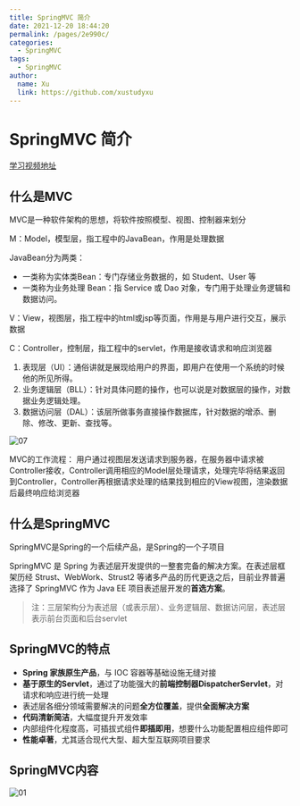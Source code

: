 ```yaml
---
title: SpringMVC 简介
date: 2021-12-20 18:44:20
permalink: /pages/2e990c/
categories: 
  - SpringMVC
tags: 
  - SpringMVC
author: 
  name: Xu
  link: https://github.com/xustudyxu
---
```

# SpringMVC 简介

[学习视频地址](https://www.bilibili.com/video/BV1Ry4y1574R?from=search&seid=13810950434984257553&spm_id_from=333.337.0.0)

## 什么是MVC<badge text="SpringMVC(v5.3.1)" />

MVC是一种软件架构的思想，将软件按照模型、视图、控制器来划分

M：Model，模型层，指工程中的JavaBean，作用是处理数据

JavaBean分为两类：

- 一类称为实体类Bean：专门存储业务数据的，如 Student、User 等
- 一类称为业务处理 Bean：指 Service 或 Dao 对象，专门用于处理业务逻辑和数据访问。

V：View，视图层，指工程中的html或jsp等页面，作用是与用户进行交互，展示数据

C：Controller，控制层，指工程中的servlet，作用是接收请求和响应浏览器

1. 表现层（UI）：通俗讲就是展现给用户的界面，即用户在使用一个系统的时候他的所见所得。
2. 业务逻辑层（BLL）：针对具体问题的操作，也可以说是对数据层的操作，对数据业务逻辑处理。
3. 数据访问层（DAL）：该层所做事务直接操作数据库，针对数据的增添、删除、修改、更新、查找等。

![07](https://cdn.staticaly.com/gh/xustudyxu/image-hosting@master/studynotes/SpringMVC/images/01/07.png)

MVC的工作流程：
用户通过视图层发送请求到服务器，在服务器中请求被Controller接收，Controller调用相应的Model层处理请求，处理完毕将结果返回到Controller，Controller再根据请求处理的结果找到相应的View视图，渲染数据后最终响应给浏览器

## 什么是SpringMVC

SpringMVC是Spring的一个后续产品，是Spring的一个子项目

SpringMVC 是 Spring 为表述层开发提供的一整套完备的解决方案。在表述层框架历经 Strust、WebWork、Strust2 等诸多产品的历代更迭之后，目前业界普遍选择了 SpringMVC 作为 Java EE 项目表述层开发的**首选方案**。

> 注：三层架构分为表述层（或表示层）、业务逻辑层、数据访问层，表述层表示前台页面和后台servlet

## SpringMVC的特点

- **Spring 家族原生产品**，与 IOC 容器等基础设施无缝对接
- **基于原生的Servlet**，通过了功能强大的**前端控制器DispatcherServlet**，对请求和响应进行统一处理
- 表述层各细分领域需要解决的问题**全方位覆盖**，提供**全面解决方案**
- **代码清新简洁**，大幅度提升开发效率
- 内部组件化程度高，可插拔式组件**即插即用**，想要什么功能配置相应组件即可
- **性能卓著**，尤其适合现代大型、超大型互联网项目要求

## SpringMVC内容

![01](https://cdn.staticaly.com/gh/xustudyxu/image-hosting@master/studynotes/SpringMVC/images/01/01.png)



